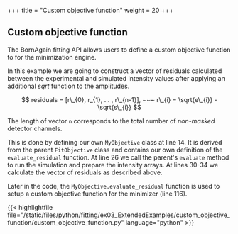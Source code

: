 +++
title = "Custom objective function"
weight = 20
+++

## Custom objective function

The BornAgain fitting API allows users to define a custom objective function to for the minimization engine.

In this example we are going to construct a vector of residuals calculated between the
experimental and simulated intensity values after applying an additional $sqrt$ function to the amplitudes.

$$
residuals = [r\_{0}, r_{1}, ... , r\_{n-1}], ~~~ r\_{i} = \sqrt{e\_{i}} - \sqrt{s\_{i}}
$$

The length of vector `n` corresponds to the total number of *non-masked* detector channels.

This is done by defining our own `MyObjective` class at line 14. It is derived from the parent `FitObjective` class and contains our own definition of the `evaluate_residual` function. At line 26 we call the parent's `evaluate` method to run the simulation and prepare the intensity arrays. At lines 30-34 we calculate the vector of residuals as described above.

Later in the code, the `MyObjective.evaluate_residual` function is used to setup a custom objective function for the minimizer (line 116).

{{< highlightfile file="/static/files/python/fitting/ex03_ExtendedExamples/custom_objective_function/custom_objective_function.py" language="python" >}}
